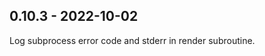
0.10.3 - 2022-10-02
-------------------

Log subprocess error code and stderr in render subroutine.

